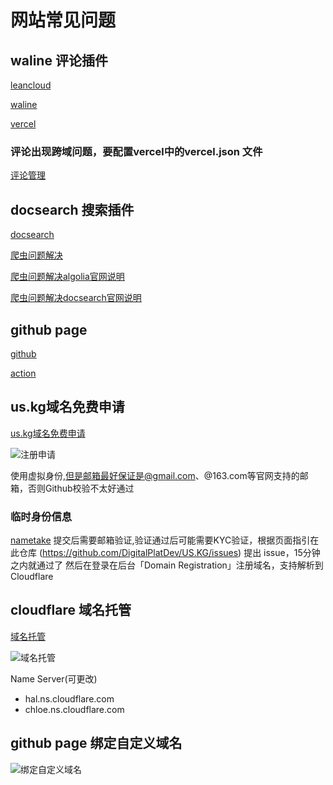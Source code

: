# 网站常见问题
## waline 评论插件
[leancloud](https://console.leancloud.app/apps/fLyHyR8wWAOUpdgZuZmGadUd-MdYXbMMI/settings/keys)

[waline](https://waline.js.org/guide/features/reaction.html)

[vercel](https://vercel.com/mrjackcs-projects/blog-comments/T9cGMYsinmTAShJyMXyVtqZQG1dX)

### 评论出现跨域问题，要配置vercel中的vercel.json 文件

[评论管理](https://blog-comments-31kqr5pt2-mrjackcs-projects.vercel.app/ui/profile)
## docsearch 搜索插件
[docsearch](https://docsearch.algolia.com/apply/)

[爬虫问题解决](https://theme-hope.vuejs.press/zh/guide/feature/search.html)

[爬虫问题解决algolia官网说明](https://support.algolia.com/hc/en-us/articles/14876674614289-Why-my-DocSearch-index-is-not-populated-with-crawler-data)

[爬虫问题解决docsearch官网说明](https://docsearch.algolia.com/docs/record-extractor)

## github page
[github](https://juejin.cn/post/7245980207315861562)

[action](https://juejin.cn/post/7241226276253433916)


## us.kg域名免费申请

[us.kg域名免费申请](https://register.us.kg/auth/register)

![注册申请](https://cdn.jsdelivr.net/gh/MrJackC/PicGoImages/other/20241101152632.png)

使用虚拟身份,但是邮箱最好保证是@gmail.com、@163.com等官网支持的邮箱，否则Github校验不太好通过

### 临时身份信息
[nametake](https://namefake.com/)
提交后需要邮箱验证,验证通过后可能需要KYC验证，根据页面指引在 此仓库 (https://github.com/DigitalPlatDev/US.KG/issues) 提出 issue，15分钟之内就通过了
然后在登录在后台「Domain Registration」注册域名，支持解析到 Cloudflare
## cloudflare 域名托管
[域名托管](https://dash.cloudflare.com/)

![域名托管](https://cdn.jsdelivr.net/gh/MrJackC/PicGoImages/other/20241101153850.png)

Name Server(可更改)

- hal.ns.cloudflare.com
- chloe.ns.cloudflare.com

## github page 绑定自定义域名

![绑定自定义域名](https://cdn.jsdelivr.net/gh/MrJackC/PicGoImages/other/20241101154111.png)




